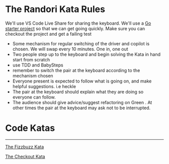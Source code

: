 # The Randori Kata Rules

We'll use VS Code Live Share for sharing the keyboard.
We'll use a [Go starter project](https://github.com/hibri/go-kata-starter) so that we can get going quickly. Make sure you can checkout the project and get a failing test 

* Some mechanism for regular switching of the driver and copilot is chosen. We will swap every 10 minutes. One in, one out 
* Two people step up to the keyboard and begin solving the Kata in hand
start from scratch
* use TDD and BabySteps
* remember to switch the pair at the keyboard according to the mechanism chosen
* Everyone present is expected to follow what is going on, and make helpful suggestions. i.e heckle
* The pair at the keyboard should explain what they are doing so everyone can follow.
* The audience should give advice/suggest refactoring on Green . At other times the pair at the keyboard may ask not to be interrupted.


# Code Katas
-------------------

[The Fizzbuzz Kata](katas/fizzbuzz.md)

[The Checkout Kata](katas/checkoutkata.md)
